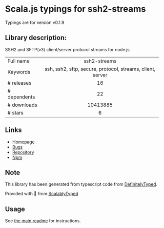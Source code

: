 
# Scala.js typings for ssh2-streams

Typings are for version v0.1.9

## Library description:
SSH2 and SFTP(v3) client/server protocol streams for node.js

|                    |                 |
| ------------------ | :-------------: |
| Full name          | ssh2-streams |
| Keywords           | ssh, ssh2, sftp, secure, protocol, streams, client, server |
| # releases         | 16 |
| # dependents       | 22 |
| # downloads        | 10413885 |
| # stars            | 6 |

## Links
- [Homepage](https://github.com/mscdex/ssh2-streams#readme)
- [Bugs](https://github.com/mscdex/ssh2-streams/issues)
- [Repository](https://github.com/mscdex/ssh2-streams)
- [Npm](https://www.npmjs.com/package/ssh2-streams)
    


## Note
This library has been generated from typescript code from [DefinitelyTyped](https://definitelytyped.org).

Provided with :purple_heart: from [ScalablyTyped](https://github.com/oyvindberg/ScalablyTyped)

## Usage
See [the main readme](../../readme.md) for instructions.


